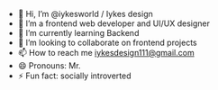 - 👋 Hi, I’m @iykesworld / Iykes design
- 👀 I’m a frontend web developer and UI/UX designer
- 🌱 I’m currently learning Backend
- 💞️ I’m looking to collaborate on frontend projects
- 📫 How to reach me iykesdesign111@gmail.com
- 😄 Pronouns: Mr.
- ⚡ Fun fact: socially introverted

<!---
iykesworld/iykesworld is a ✨ special ✨ repository because its `README.md` (this file) appears on your GitHub profile.
You can click the Preview link to take a look at your changes.
--->
